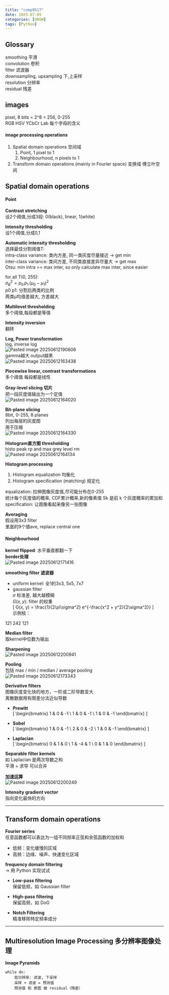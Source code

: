 ```yaml
---
title: "comp9517"
date: 2025-07-05
categories: [UNSW]
tags: [Python]
---
```


## Glossary

smoothing 平滑  
convolution 卷积  
filter 滤波器  
downsampling, upsampling 下,上采样  
resolution 分辨率  
residual 残差  

## images

pixel, 8 bits = 2^8 = 256, 0-255  
RGB HSV YCbCr Lab 每个字母的含义  

#### image processing operations
1. Spatial domain operations 空间域  
	1. Point, 1 pixel to 1  
	2. Neighbourhood, n pixels to 1  
2. Transform domain operations (mainly in Fourier space) 变换域 傅立叶空间  

## Spatial domain operations

#### Point

**Contrast stretching**  
设2个阈值,分成3段: 0(black), linear, 1(white)  

**Intensity thresholding**  
设1个阈值,分成0,1  

**Automatic intensity thresholding**  
选择最佳分割阈值T:  
intra-class variance: 类内方差, 同一类灰度尽量接近 → get min  
inter-class variance: 类间方差, 不同类直接差异尽量大 → get max  
Otsu: min intra == max inter, so only calculate max inter, since easier  

for all T(0, 255):  
$\sigma_B^2 = p_0\,p_1\,(\mu_0 - \mu_1)^2$  
p0 p1: 分割后两类的比例  
两类μ均值差越大, 方差越大  

**Multilevel thresholding**  
多个阈值,每段都是等值  

**Intensity inversion**  
翻转  

**Log, Power transformation**  
log, inverse log  
![Pasted image 20250612190606](../assets/images/comp9517/Pasted%20image%2020250612190606.png)  
gamma越大 output越黑  
![Pasted image 20250612163438](../assets/images/comp9517/Pasted%20image%2020250612163438.png)  

**Piecewise linear, contrast transformations**  
多个阈值 每段都是线性  

**Gray-level slicing 切片**  
把一段灰度值输出为一个定值  
![Pasted image 20250612164020](../assets/images/comp9517/Pasted%20image%2020250612164020.png)  

**Bit-plane slicing**  
8bit, 0-255, 8 planes  
列出每层的灰度图  
用于压缩  
![Pasted image 20250612164330](../assets/images/comp9517/Pasted%20image%2020250612164330.png)  

**Histogram直方图 thresholding**  
histo peak rp and max grey level rm  
![Pasted image 20250612164134](../assets/images/comp9517/Pasted%20image%2020250612164134.png)  

**Histogram processing**  
1. Histogram equalization 均衡化  
2. Histogram specification (matching) 规定化  

equalization: 拉伸图像灰度值,尽可能分布在0-255  
统计每个灰度值的概率, CDF累计概率,新的像素值 Sk 是前 k 个灰度概率的累加和  
specification: 让图像看起来像另一张图像  

**Averaging**  
假设用3x3 filter  
里面的9个值ave, replace central one  

#### Neighbourhood

**kernel flipped**: 水平垂直都翻一下  
**border处理**  
![Pasted image 20250612171416](../assets/images/comp9517/Pasted%20image%2020250612171416.png)  

**smoothing filter 滤波器**  
- uniform kernel: 全1的3x3, 5x5, 7x7  
- gaussian filter  
$\sigma$ 标准差, 越大越模糊  
$G(x,y)$: filter 的权重  
\[
G(x, y) = \frac{1}{2\pi\sigma^2} e^{-\frac{x^2 + y^2}{2\sigma^2}}
\]  
示例核：

121
242
121

**Median filter**  
取kernel中位数为输出  

**Sharpening**  
![Pasted image 20250612200941](../assets/images/comp9517/Pasted%20image%2020250612200941.png)  

**Pooling**  
包括 max / min / median / average pooling  
![Pasted image 20250612173343](../assets/images/comp9517/Pasted%20image%2020250612173343.png)  

**Derivative filters**  
图像灰度变化快的地方，一阶或二阶导数变大  
离散数据用有限差分法近似导数  

- **Prewitt**  
\[
\begin{bmatrix} 1 & 0 & -1 \\ 1 & 0 & -1 \\ 1 & 0 & -1 \end{bmatrix}
\]  

- **Sobel**  
\[
\begin{bmatrix} 1 & 0 & -1 \\ 2 & 0 & -2 \\ 1 & 0 & -1 \end{bmatrix}
\]  

- **Laplacian**  
\[
\begin{bmatrix} 0 & 1 & 0 \\ 1 & -4 & 1 \\ 0 & 1 & 0 \end{bmatrix}
\]  

**Separable filter kernels**  
如 Laplacian 是两次导数之和  
平滑 + 求导 可以合并  

**加速运算**  
![Pasted image 20250612200249](../assets/images/comp9517/Pasted%20image%2020250612200249.png)  

**Intensity gradient vector**  
指向变化最快的方向  

---

## Transform domain operations

**Fourier series**  
任意函数都可以表达为一组不同频率正弦和余弦函数的加权和  
- 低频：变化缓慢的区域  
- 高频：边缘、噪声、快速变化区域  

**frequency domain filtering**  
→ 用 Python 实现试试  

- **Low-pass filtering**  
保留低频，如 Gaussian filter  

- **High-pass filtering**  
保留高频，如 DoG  

- **Notch Filtering**  
精准移除特定频率成分  

---

## Multiresolution Image Processing 多分辨率图像处理

**Image Pyramids**  
```text
while do:
    低分辨率: 滤波, 下采样
    采样 + 滤波 = 预测值
    预测值 和 原图 做 residual（残差）
